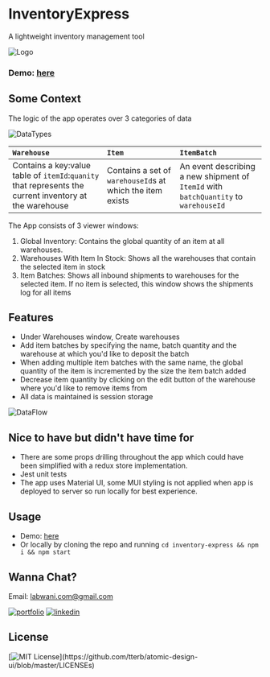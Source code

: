 # InventoryExpress

A lightweight inventory management tool

![Logo](https://inventory-express.s3.us-east-2.amazonaws.com/Screen+Shot+2022-01-22+at+5.56.34+PM.png)


### Demo: [here](https://main.d3bjqfdm8plgib.amplifyapp.com/)


## Some Context

The logic of the app operates over 3 categories of data

![DataTypes](https://inventory-express.s3.us-east-2.amazonaws.com/Screen+Shot+2022-01-22+at+6.40.11+PM.png)


| `Warehouse`|    `Item`                |    `ItemBatch`                |
| :-------- | :------------------------- | :------------------------- |
| Contains a key:value table of `itemId`:`quanity` that represents the current inventory at the warehouse | Contains a set of `warehouseId`s at which the item exists | An event describing a new shipment of `ItemId` with `batchQuantity` to `warehouseId` |

The App consists of 3 viewer windows:
1. Global Inventory: Contains the global quantity of an item at all warehouses. 
2. Warehouses With Item In Stock: Shows all the warehouses that contain the selected item in stock
3. Item Batches: Shows all inbound shipments to warehouses for the selected item. 
   If no item is selected, this window shows the shipments log for all items


## Features

* Under Warehouses window, Create warehouses
* Add item batches by specifying the name, batch quantity and the warehouse at which you'd like to deposit the batch
* When adding multiple item batches with the same name, the global quantity of the item is incremented by the size the item batch added
* Decrease item quantity by clicking on the edit button of the warehouse where you'd like to remove items from
* All data is maintained is session storage

![DataFlow](https://inventory-express.s3.us-east-2.amazonaws.com/Screen+Shot+2022-01-22+at+6.45.57+PM.png)


## Nice to have but didn't have time for

* There are some props drilling throughout the app which could have been simplified with a redux store implementation.
* Jest unit tests
* The app uses Material UI, some MUI styling is not applied when app is deployed to server so run locally for best experience.



## Usage

* Demo: [here](https://main.d3bjqfdm8plgib.amplifyapp.com/)
* Or locally by cloning the repo and running `cd inventory-express && npm i && npm start`



## Wanna Chat?

Email: labwani.com@gmail.com

[![portfolio](https://img.shields.io/badge/my_portfolio-000?style=for-the-badge&logo=ko-fi&logoColor=white)](https://www.labwani.com/)
[![linkedin](https://img.shields.io/badge/linkedin-0A66C2?style=for-the-badge&logo=linkedin&logoColor=white)](https://www.linkedin.com/in/abdulnaser-allabwani/)

## License

[![MIT License](https://img.shields.io/apm/l/atomic-design-ui.svg?)](https://github.com/tterb/atomic-design-ui/blob/master/LICENSEs)
